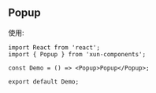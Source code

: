 ## Popup

使用:

```tsx
import React from 'react';
import { Popup } from 'xun-components';

const Demo = () => <Popup>Popup</Popup>;

export default Demo;
```

